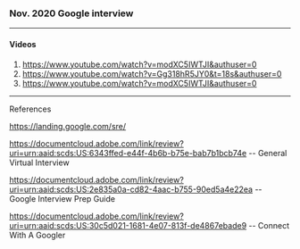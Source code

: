 ### Nov. 2020 Google interview

-----

#### Videos

1.  <https://www.youtube.com/watch?v=modXC5IWTJI&authuser=0>
2.  <https://www.youtube.com/watch?v=Gg318hR5JY0&t=18s&authuser=0>
3.  <https://www.youtube.com/watch?v=modXC5IWTJI&authuser=0>

  

-----

  
References  
  
<https://landing.google.com/sre/>  
  
<https://documentcloud.adobe.com/link/review?uri=urn:aaid:scds:US:6343ffed-e44f-4b6b-b75e-bab7b1bcb74e> -- General Virtual Interview  
  
<https://documentcloud.adobe.com/link/review?uri=urn:aaid:scds:US:2e835a0a-cd82-4aac-b755-90ed5a4e22ea> -- Google Interview Prep Guide  
  
<https://documentcloud.adobe.com/link/review?uri=urn:aaid:scds:US:30c5d021-1681-4e07-813f-de4867ebade9> -- Connect With A Googler
